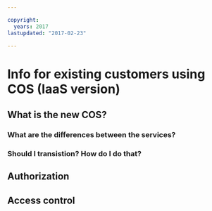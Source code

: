 ```yaml
---

copyright:
  years: 2017
lastupdated: "2017-02-23"

---
```


# Info for existing customers using COS (IaaS version)

## What is the new COS?

### What are the differences between the services?

### Should I transistion?  How do I do that?

## Authorization

## Access control
